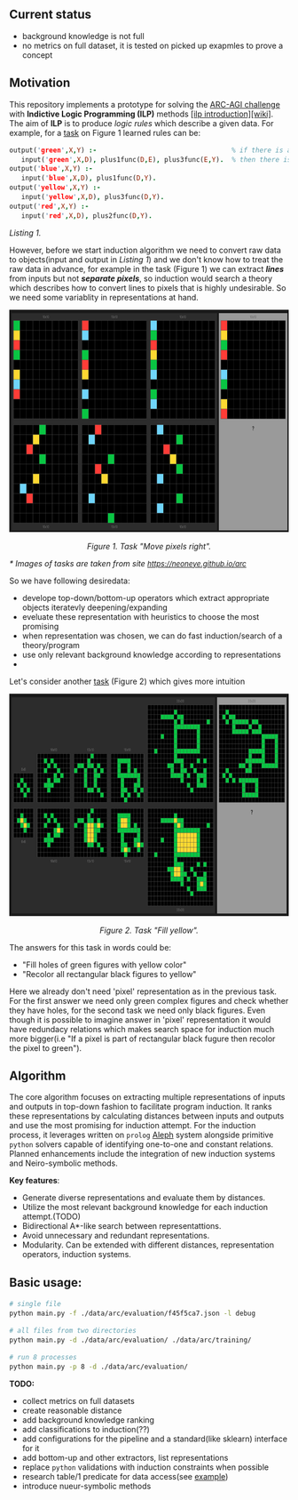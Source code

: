 ## Current status

- background knowledge is not full
- no metrics on full dataset, it is tested on picked up exapmles to prove a concept

## Motivation

This repository implements a prototype for solving the [ARC-AGI challenge](https://arcprize.org/arc) with **Indictive Logic Programming (ILP)** methods [[ilp introduction]](https://arxiv.org/abs/2008.07912)[[wiki]](https://en.wikipedia.org/wiki/Inductive_logic_programming). The aim of **ILP** is to produce *logic rules* which describe a given data. For example, for a [task](https://neoneye.github.io/arc/edit.html?dataset=ARC&task=f45f5ca7) on Figure 1 learned rules can be:

```prolog
output('green',X,Y) :-                                  % if there is a green input with X and Y=D+4
   input('green',X,D), plus1func(D,E), plus3func(E,Y).  % then there is a green ouptput with the X and updated Y
output('blue',X,Y) :-
   input('blue',X,D), plus1func(D,Y).
output('yellow',X,Y) :-
   input('yellow',X,D), plus3func(D,Y).
output('red',X,Y) :-
   input('red',X,D), plus2func(D,Y).
```
<em>Listing 1.</em>

However, before we start induction algorithm we need to convert raw data to objects(input and output in *Listing 1*) and we don't know how to treat the raw data in advance, for example in the task (Figure 1) we can extract ***lines*** from inputs but not ***separate pixels***, so induction would search a theory which describes how to convert lines to pixels that is highly undesirable. So we need some variablity in representations at hand.

<div style="text-align: center;">
<img src="./misc/images/move_pixels.png" alt="drawing" width="800" height="400"/>
<p><em>Figure 1. Task "Move pixels right". </em></p></div>
<em>* Images of tasks are taken from site <a href="https://neoneye.github.io/arc/" style="font-size: 13px">https://neoneye.github.io/arc</a></em>

<!-- and draw inspiration from non-monotonic reasoning [[1]](https://en.wikipedia.org/wiki/Non-monotonic_logic)[[2]](https://plato.stanford.edu/entries/logic-nonmonotonic/) -->
So we have following desiredata:
- develope top-down/bottom-up operators which extract appropriate objects iteratevly deepening/expanding
- eveluate these representation with heuristics to choose the most promising
- when representation was chosen, we can do fast induction/search of a theory/program
- use only relevant background knowledge according to representations
- 


<!-- ### Motivational example -->

<!-- 
The answer for the task in natural language is "move blocks right according to rules: red by 3, yellow by 4, green by 5, blue by 2". To find this answer in formal language we need to extract only representations as 'pixels' from input and outputs, however we don't know this in advance as we can interpret figures in outputs as lines or other more complex figures. This problem of multiple representations is *ubiqitious in `arc` dataset.  -->

Let's consider another [task](https://neoneye.github.io/arc/edit.html?dataset=ARC&task=00d62c1b) (Figure 2) which gives more intuition

<div style="text-align: center;">
<img src="./misc/images/fill_complex.png" alt="drawing" width="800" height="400"/>
<p><em>Figure 2. Task "Fill yellow". </em></p></div>

The answers for this task in words could be:
 - "Fill holes of green figures with yellow color"
 - "Recolor all rectangular black figures to yellow"


Here we already don't need 'pixel' representation as in the previous task. For the first answer we need only green complex figures and check whether they have holes, for the second task we need only black figures. Even though it is possible to imagine answer in 'pixel' representation it would have redundacy relations which makes search space for induction much more bigger(i.e "If a pixel is part of rectangular black fugure then recolor the pixel to green").

## Algorithm

The core algorithm focuses on extracting multiple representations of inputs and outputs in top-down fashion to facilitate program induction. It ranks these representations by calculating distances between inputs and outputs and use the most promising for induction attempt. For the induction process, it leverages written on `prolog` [Aleph](https://www.cs.ox.ac.uk/activities/programinduction/Aleph/aleph.html) system alongside primitive `python` solvers capable of identifying one-to-one and constant relations. Planned enhancements include the integration of new induction systems and Neiro-symbolic methods.


**Key features**:
- Generate diverse representations and evaluate them by distances.
- Utilize the most relevant background knowledge for each induction attempt.(TODO)
- Bidirectional A*-like search between representattions.
- Avoid unnecessary and redundant representations.
- Modularity. Can be extended with different distances, representation operators, induction systems.



## Basic usage:
```bash
# single file
python main.py -f ./data/arc/evaluation/f45f5ca7.json -l debug
```

```bash
# all files from two directories
python main.py -d ./data/arc/evaluation/ ./data/arc/training/
```

```bash
# run 8 processes
python main.py -p 8 -d ./data/arc/evaluation/
```

**TODO:**
- collect metrics on full datasets
- create reasonable distance
- add background knowledge ranking
- add classifications to induction(??)
- add configurations for the pipeline and a standard(like sklearn) interface for it
- add bottom-up and other extractors, list representations
- replace `python` validations with induction constraints when possible
- research table/1 predicate for data access(see [example](https://github.com/friguzzi/aleph/blob/master/prolog/examples/weather.pl))
- introduce nueur-symbolic methods